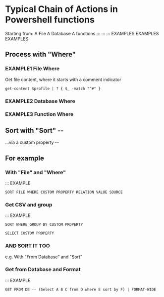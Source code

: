 # Typical Chain of Actions in Powershell functions

Starting from:   A File        A Database         A functions
:::	:::	:::	     EXAMPLES      EXAMPLES           EXAMPLES

## Process with "Where"

### EXAMPLE1 File Where

Get file content, where it starts with a comment indicator

	get-content $profile | ? { $_ -match "^#" }

###	EXAMPLE2 Database Where

###	EXAMPLE3 Function Where


## Sort with "Sort" --

...via a custom property --

## For example

### With "File" and "Where"

:::	EXAMPLE

	SORT FILE WHERE CUSTOM PROPERTY RELATION VALUE SOURCE

### Get CSV and group

:::	EXAMPLE

	SORT WHERE GROUP BY CUSTOM PROPERTY

	SELECT CUSTOM PROPERTY

### AND SORT IT TOO


e.g. With "From Database" and "Sort"

### Get from Database and Format

:::	EXAMPLE

	GET FROM DB -- (Select A B C from D where E sort by F) | FORMAT-WIDE






